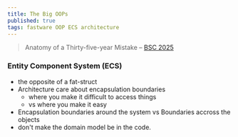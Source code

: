 ```yaml
---
title: The Big OOPs
published: true
tags: fastware OOP ECS architecture
---
```

> Anatomy of a Thirty-five-year Mistake – [BSC 2025](https://www.youtube.com/watch?v=wo84LFzx5nI)

### Entity Component System (ECS)
- the opposite of a fat-struct
- Architecture care about encapsulation boundaries
	- where you make it difficult to access things
    - vs where you make it easy
- Encapsulation boundaries around the system vs Boundaries accross the objects
- don't make the domain model be in the code.